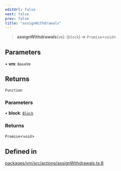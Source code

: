 ```yaml
---
editUrl: false
next: false
prev: false
title: "assignWithdrawals"
---
```


> **assignWithdrawals**(`vm`): (`block`) => `Promise`\<`void`\>

## Parameters

• **vm**: `BaseVm`

## Returns

`Function`

### Parameters

• **block**: [`Block`](/reference/tevm/block/classes/block/)

### Returns

`Promise`\<`void`\>

## Defined in

[packages/vm/src/actions/assignWithdrawals.ts:8](https://github.com/evmts/tevm-monorepo/blob/main/packages/vm/src/actions/assignWithdrawals.ts#L8)

